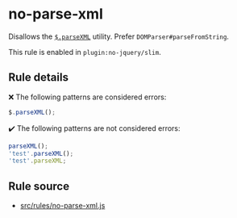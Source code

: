 # no-parse-xml

Disallows the [`$.parseXML`](https://api.jquery.com/jQuery.parseXML/) utility. Prefer `DOMParser#parseFromString`.

This rule is enabled in `plugin:no-jquery/slim`.

## Rule details

❌ The following patterns are considered errors:
```js
$.parseXML();
```

✔️ The following patterns are not considered errors:
```js
parseXML();
'test'.parseXML();
'test'.parseXML;
```
## Rule source

* [src/rules/no-parse-xml.js](/src/rules/no-parse-xml.js)
